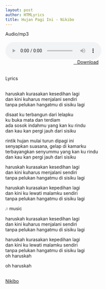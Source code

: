 ```yaml
---
layout: post
author: HTMLyrics
title: Hujan Pagi Ini - Nikibo
---
```


<div class="htl">Audio/mp3</div><br />

<audio class='js-player' style="--plyr-color-main: #212121;" controls>
<source src="https://drive.google.com/uc?authuser=0&id=1QY2Sswiys6oDWEhPm0nY2B5fcmbKunVR&export=download" type="audio/mp3">
</audio><br />

<center>
<a href="/download/hujanpagiini-nikibo" class="hbt"><i class="fa fa-chevron-down" aria-hidden="true"></i>&nbsp; &nbsp;Download</a>
</center><br />
<br />

<div class="htl">Lyrics</div><br />

haruskah kurasakan kesedihan lagi<br />
dan kini kuharus menjalani sendiri<br />
tanpa pelukan hangatmu di sisiku lagi<br />

disaat ku terbangun dari lelapku<br />
ku buka mata dan terdiam<br />
ada sosok indahmu yang kan ku rindu<br />
dan kau kan pergi jauh dari sisiku<br />

rintik hujan mulai turun dipagi ini<br />
senyapkan suasana, gelap di kamarku<br />
terbayangkan senyummu yang kan ku rindu<br />
dan kau kan pergi jauh dari sisiku<br />

haruskah kurasakan kesedihan lagi<br />
dan kini kuharus menjalani sendiri<br />
tanpa pelukan hangatmu di sisiku lagi<br />

haruskah kurasakan kepedihan lagi<br />
dan kini ku lewati malamku sendiri<br />
tanpa pelukan hangatmu di sisiku lagi<br />

🎶 music<br />

haruskah kurasakan kesedihan lagi<br />
dan kini kuharus menjalani sendiri<br />
tanpa pelukan hangatmu di sisiku lagi<br />

haruskah kurasakan kepedihan lagi<br />
dan kini ku lewati malamku sendiri<br />
tanpa pelukan hangatmu di sisiku lagi<br />
oh haruskah<br />

oh haruskah<br />
<br />

<i class="fa fa-hashtag" aria-hidden="true"></i>
<a href="/artist/nikibo">Nikibo</a>
